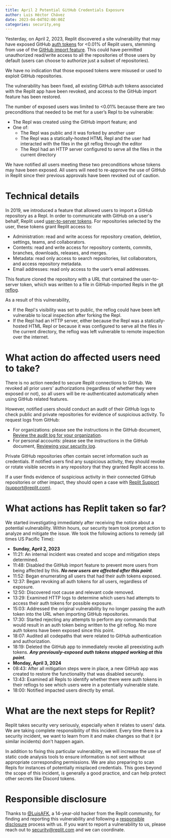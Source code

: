```yaml
---
title: April 2 Potential GitHub Credentials Exposure
author: Luis Héctor Chávez
date: 2023-04-04T02:00:00Z
categories: security,eng
---
```

Yesterday, on April 2, 2023, Replit discovered a site vulnerability that may have exposed GitHub [auth tokens](https://docs.github.com/en/authentication/keeping-your-account-and-data-secure/about-authentication-to-github#githubs-token-formats) for <0.01% of Replit users, stemming from use of the [GitHub import feature](https://docs.replit.com/programming-ide/using-git-on-replit/import-repository). This could have permitted unauthorized read/write access to all the repositories of those users by default (users can choose to authorize just a subset of repositories).

We have no indication that those exposed tokens were misused or used to exploit GitHub repositories.

The vulnerability has been fixed, all existing GitHub auth tokens associated with the Replit app have been revoked, and access to the GitHub import feature has been restored.

The number of exposed users was limited to <0.01% because there are two preconditions that needed to be met for a user’s Repl to be vulnerable:
* The Repl was created using the GitHub import feature; and
* One of:
    * The Repl was public and it was forked by another user
    * The Repl was a statically-hosted HTML Repl and the user had interacted with the files in the git reflog through the editor
    * The Repl had an HTTP server configured to serve all the files in the current directory

We have notified all users meeting these two preconditions whose tokens may have been exposed. All users will need to re-approve the use of GitHub in Replit since their previous approvals have been revoked out of caution.

# Technical details

In 2019, we introduced a feature that allowed users to import a GitHub repository as a Repl. In order to communicate with GitHub on a user's behalf, Replit used [user-to-server tokens](https://docs.github.com/en/apps/creating-github-apps/authenticating-with-a-github-app/authenticating-with-a-github-app-on-behalf-of-a-user). For repositories selected by the user, these tokens grant Replit access to:
* Administration: read and write access for repository creation, deletion, settings, teams, and collaborators.
* Contents: read and write access for repository contents, commits, branches, downloads, releases, and merges.
* Metadata: read only access to search repositories, list collaborators, and access repository metadata.
* Email addresses: read only access to the user’s email addresses.

This feature cloned the repository with a URL that contained the user-to-server token, which was written to a file in GitHub-imported Repls in the git [reflog](https://git-scm.com/docs/gitrepository-layout#Documentation/gitrepository-layout.txt-logsrefsheadscodenamecode).

As a result of this vulnerability,
* If the Repl's visibility was set to public, the reflog could have been left vulnerable to local inspection after forking the Repl.
* If the Repl had an HTTP server, either because the Repl was a statically-hosted HTML Repl or because it was configured to serve all the files in the current directory, the reflog was left vulnerable to remote inspection over the internet.

# What action do affected users need to take?

There is no action needed to secure Replit connections to GitHub. We revoked all prior users' authorizations (regardless of whether they were exposed or not), so all users will be re-authenticated automatically when using GitHub related features.

However, notified users should conduct an audit of their GitHub logs to check public and private repositories for evidence of suspicious activity. To request logs from GitHub:
* For organizations: please see the instructions in the GitHub document, [Review the audit log for your organization](https://docs.github.com/en/organizations/keeping-your-organization-secure/managing-security-settings-for-your-organization/reviewing-the-audit-log-for-your-organization).
* For personal accounts: please see the instructions in the GitHub document, [Reviewing your security log](https://docs.github.com/en/authentication/keeping-your-account-and-data-secure/reviewing-your-security-log).

Private GitHub repositories often contain secret information such as credentials. If notified users find any suspicious activity, they should revoke or rotate visible secrets in any repository that they granted Replit access to.

If a user finds evidence of suspicious activity in their connected GitHub repositories or other impact, they should open a case with [Replit Support (support@replit.com)](mailto:support@replit.com).

# What actions has Replit taken so far?

We started investigating immediately after receiving the notice about a potential vulnerability. Within hours, our security team took prompt action to analyze and mitigate the issue. We took the following actions to remedy (all times US Pacific Time):
* **Sunday, April 2, 2023**
* 11:21: An internal incident was created and scope and mitigation steps determined.
* 11:48: Disabled the GitHub import feature to prevent more users from being affected by this. _**No new users are affected after this point**_.
* 11:52: Began enumerating all users that had their auth tokens exposed.
* 12:37: Began revoking all auth tokens for all users, regardless of exposure.
* 12:50: Discovered root cause and relevant code removed.
* 13:29: Examined HTTP logs to determine which users had attempts to access their auth tokens for possible exposure.
* 15:03: Addressed the original vulnerability by no longer passing the auth token into the URL when importing GitHub repositories.
* 17:30: Started rejecting any attempts to perform any commands that would result in an auth token being written to the git reflog. No more auth tokens have been exposed since this point.
* 18:07: Audited all codepaths that were related to GitHub authentication and authorization.
* 18:19: Deleted the GitHub app to immediately revoke all preexisting auth tokens. _**Any previously-exposed auth tokens stopped working at this point.**_
* **Monday, April 3, 2024**
* 08:43: After all mitigation steps were in place, a new GitHub app was created to restore the functionality that was disabled securely. 
* 13:43: Examined all Repls to identify whether there were auth tokens in their reflogs to see which users were in a potentially vulnerable state.
* 18:00: Notified impacted users directly by email. 

# What are the next steps for Replit?

Replit takes security very seriously, especially when it relates to users' data.  We are taking complete responsibility of this incident. Every time there is a security incident, we want to learn from it and make changes so that it (or similar incidents) don't happen again.

In addition to fixing this particular vulnerability, we will increase the use of static code analysis tools to ensure information is not sent without appropriate corresponding permissions. We are also preparing to scan Repls for instances of potentially misplaced credentials. This goes beyond the scope of this incident, is generally a good practice, and can help protect other secrets like Discord tokens.

# Responsible disclosure

Thanks to [@LuisAFK](https://replit.com/@LuisAFK), a 14-year-old hacker from the Replit community, for finding and reporting this vulnerability and following a [responsible disclosure](https://en.wikipedia.org/wiki/Coordinated_vulnerability_disclosure) process with us. If you want to report a vulnerability to us, please reach out to [security@replit.com](mailto:security@replit.com) and we can coordinate.